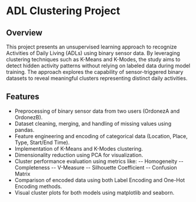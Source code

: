 # ADL Clustering Project

## Overview

This project presents an unsupervised learning approach to recognize Activities of Daily Living (ADLs) using binary sensor data. By leveraging clustering techniques such as K-Means and K-Modes, the study aims to detect hidden activity patterns without relying on labeled data during model training. The approach explores the capability of sensor-triggered binary datasets to reveal meaningful clusters representing distinct daily activities.

## Features
- Preprocessing of binary sensor data from two users (OrdonezA and OrdonezB).
- Dataset cleaning, merging, and handling of missing values using pandas.
- Feature engineering and encoding of categorical data (Location, Place, Type, Start/End Time).
- Implementation of K-Means and K-Modes clustering.
- Dimensionality reduction using PCA for visualization.
- Cluster performance evaluation using metrics like:
  -- Homogeneity
  -- Completeness
  -- V-Measure
  -- Silhouette Coefficient
  -- Confusion Matrix
- Comparison of encoded data using both Label Encoding and One-Hot Encoding methods.
- Visual cluster plots for both models using matplotlib and seaborn.
